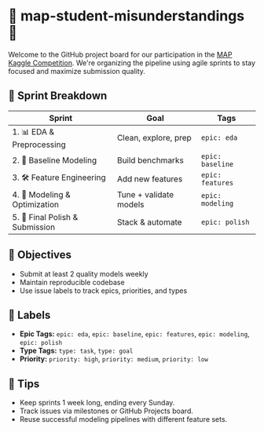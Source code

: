 # 🧠 map-student-misunderstandings 🧮

Welcome to the GitHub project board for our participation in the [MAP Kaggle Competition](https://www.kaggle.com/competitions/map-2024). We're organizing the pipeline using agile sprints to stay focused and maximize submission quality.

## 📅 Sprint Breakdown

| Sprint | Goal                          | Tags                   |
|--------|-------------------------------|------------------------|
| 1. 📊 EDA & Preprocessing              | Clean, explore, prep   | `epic: eda`             |
| 2. 🧪 Baseline Modeling                | Build benchmarks       | `epic: baseline`        |
| 3. 🛠️ Feature Engineering             | Add new features       | `epic: features`        |
| 4. 🚀 Modeling & Optimization         | Tune + validate models | `epic: modeling`        |
| 5. 🧼 Final Polish & Submission       | Stack & automate       | `epic: polish`          |

## 🎯 Objectives

- Submit at least 2 quality models weekly
- Maintain reproducible codebase
- Use issue labels to track epics, priorities, and types

## 🧷 Labels

- **Epic Tags:** `epic: eda`, `epic: baseline`, `epic: features`, `epic: modeling`, `epic: polish`
- **Type Tags:** `type: task`, `type: goal`
- **Priority:** `priority: high`, `priority: medium`, `priority: low`

## 📌 Tips

- Keep sprints 1 week long, ending every Sunday.
- Track issues via milestones or GitHub Projects board.
- Reuse successful modeling pipelines with different feature sets.
